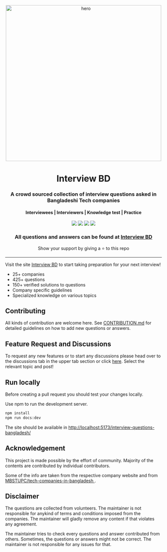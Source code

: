 <div align="center">
	<a href="https://tamimehsan.github.io/interview-questions-bangladesh"><img src="/docs/resource/banner.png" alt="hero" width="500px"/></a>
	<h1>Interview BD</h1>
	<h3>A crowd sourced collection of interview questions asked in Bangladeshi Tech companies</h3>
	<h4>Interviewees | Interviewers | Knowledge test | Practice</h4>
	<p>
		<a name="stars"><img src="https://img.shields.io/github/stars/tamimehsan/interview-questions-bangladesh?style=for-the-badge"></a>
		<a name="forks"><img src="https://img.shields.io/github/forks/tamimehsan/interview-questions-bangladesh?logoColor=green&style=for-the-badge"></a>
		<a name="contributions"><img src="https://img.shields.io/github/contributors/tamimehsan/interview-questions-bangladesh?logoColor=green&style=for-the-badge"></a>
		<a name="license"><img src="https://img.shields.io/github/license/tamimehsan/interview-questions-bangladesh?style=for-the-badge"></a>
	</p>
	<h3>All questions and answers can be found at <a href="https://tamimehsan.github.io/interview-questions-bangladesh">Interview BD</a></h3>
	<p>Show your support by giving a ⭐ to this repo</p>
</div>

---

 Visit the site [Interview BD](https://tamimehsan.github.io/interview-questions-bangladesh) to start taking preparation for your next interview!

- 25+ companies
- 425+ questions
- 150+ verified solutions to questions
- Company specific guidelines
- Specialized knowledge on various topics

## Contributing
All kinds of contribution are welcome here. See [CONTRIBUTION.md](/CONTRIBUTING.md) for detailed guidelines on how to add new questions or answers.

## Feature Request and Discussions
To request any new features or to start any discussions please head over to the discussions tab in the upper tab section or click [here](https://github.com/TamimEhsan/interview-questions-bangladesh/discussions). Select the relevant topic and post! 

## Run locally
Before creating a pull request you should test your changes locally.  

Use npm to run the development server.
```bash
npm install
npm run docs:dev
```
The site should be available in [http://localhost:5173/interview-questions-bangladesh/](http://localhost:5173/interview-questions-bangladesh/)

## Acknowledgement
This project is made possible by the effort of community. Majority of the contents are contributed by individual contributors. 

Some of the info are taken from the respective company website and from [MBSTUPC/tech-companies-in-bangladesh
](https://github.com/MBSTUPC/tech-companies-in-bangladesh).

## Disclaimer
The questions are collected from volunteers. The maintainer is not responsible for anykind of terms and conditions imposed from the companies. The maintainer will gladly remove any content if that violates any agreement. 

The maintainer tries to check every questions and answer contributed from others. Sometimes, the questions or answers might not be correct. The maintainer is not responsible for any issues for that. 
